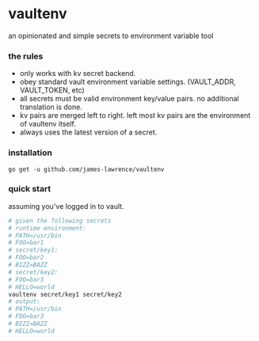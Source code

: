 # vaultenv
an opinionated and simple secrets to environment variable tool

### the rules
- only works with kv secret backend.
- obey standard vault environment variable settings. (VAULT_ADDR, VAULT_TOKEN, etc)
- all secrets must be valid environment key/value pairs. no additional translation is done.
- kv pairs are merged left to right. left most kv pairs are the environment of vaultenv itself.
- always uses the latest version of a secret.

### installation
```
go get -u github.com/james-lawrence/vaultenv
```

### quick start
assuming you've logged in to vault.

```bash
# given the following secrets
# runtime environment:
# PATH=/usr/bin
# FOO=bar1
# secret/key1:
# FOO=bar2
# BIZZ=BAZZ
# secret/key2:
# FOO=bar3
# HELLO=world
vaultenv secret/key1 secret/key2
# output:
# PATH=/usr/bin
# FOO=bar3
# BIZZ=BAZZ
# HELLO=world
```
